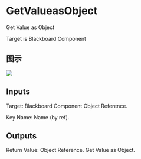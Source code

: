 # GetValueasObject

Get Value as Object

Target is Blackboard Component

## 图示

![]($-20221218-17455680.png)

## Inputs

Target: Blackboard Component Object Reference.

Key Name: Name (by ref).  

## Outputs

Return Value: Object Reference. Get Value as Object.

